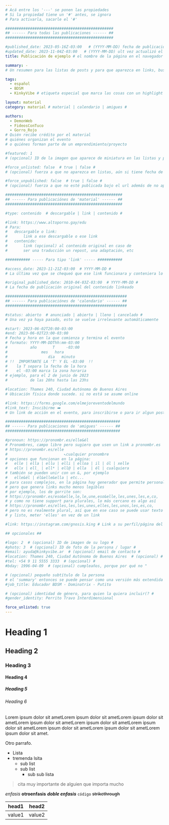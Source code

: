 ```yaml
---
# Acá entre los '---' se ponen las propiedades
# Si la propiedad tiene un '#' antes, se ignora
# Para activarla, sacarle el '#'

################################################
## ------ Para todas las publicaciones ------ ##
################################################

#published_date: 2023-05-16Z-03:00   # (YYYY-MM-DD) fecha de publicación #
#updated_date: 2023-11-04Z-03:00   # (YYYY-MM-DD) ult vez actualizó el post #
title: Publicación de ejemplo # el nombre de la página en el navegador #

summary: -
# Un resumen para las listas de posts y para que aparezca en links, buscadores, etc

tags:
  - español
  - BDSM
  - KinkyVibe # etiqueta especial que marca las cosas con un highlight #

layout: material
category: material # material | calendario | amigues #

authors:
  - DemonWeb
  - FideosConTuco
  - Gorro_Rojo
# Quién recibe crédito por el material
# quiénes organizan el evento
# o quiénes forman parte de un emprendimiento/proyecto

#featured: 1
# (opcional) ID de la imagen que aparece de miniatura en las listas y previews de links

#force_unlisted: false  # true | false #
# (opcional) fuerza a que no aparezca en listas, aún si tiene fecha de publicación seteada. seguirá funcionando el url.

#force_unpublished: false  # true | false #
# (opcional) fuerza a que no esté publicada bajo el url además de no aparecer en ninguna lista:

####################################################
## ------ Para publicaciónes de 'material' ------ ##
####################################################

#type: contenido  # descargable | link | contenido #

#link: https://www.altoporno.gay/edu
# Para:
#   descargable o link:
#       link a ese descargable o ese link
#   contenido:
#       link (opcional) al contenido original en caso de
#       ser una traducción un repost, una adaptación, etc

########### ----- Para tipo 'link' ----- ###########

#access_date: 2023-11-21Z-03:00  # YYYY-MM-DD #
# La última vez que se chequeó que ese link funcionara y conteniera lo que se supone que contiene

#original_published_date: 2010-04-03Z-03:00  # YYYY-MM-DD #
# La fecha de publicación original del contenido linkeado

######################################################
## ------ Para publicaciónes de 'calendario' ------ ##
######################################################

#status: abierto  # anunciado | abierto | lleno | cancelado #
# Una vez ya haya pasado, esto se vuelve irrelevante automáticamente

#start: 2023-06-02T20:00-03:00
#end: 2023-06-02T23:00-03:00
# Fecha y hora en la que comienza y termina el evento
# formato: YYYY-MM-DDThh:mm-03:00
#          año       T     -03:00
#               mes   hora
#                  dia   minuto
# !!  IMPORTANTE LA 'T' Y EL -03:00  !!
#    la T separa la fecha de la hora
#    el -03:00 marca la zona horaria
# ejemplo, para el 2 de junio de 2023
#          de las 20hs hasta las 23hs

#location: Thames 240, Ciudad Autónoma de Buenos Aires
# Ubicación física donde sucede. si no está se asume online

#link: https://forms.google.com/elmejoreventodelmundo
#link_text: Inscibirme ➡️
# Un link de acción en el evento, para inscribirse o para ir algun post original

###################################################
## ------ Para publicaciones de 'amigues' ------ ##
###################################################

#pronoun: https://pronombr.es/elle&él
# Pronombres, campo libre pero sugiero que usen un link a pronombr.es
# https://pronombr.es/elle
#                         ↖cualquier pronombre
# opciones que funcionan en la página:
#   elle | ella | ellu | elli | elloa | il | ól | xelle
#   ellx | ell_ | ell* | ell@ | ella  | él | cualquiera
# también se pueden unir con un &, por ejemplo
#   elle&él | él&elle&ella | etc...
# para casos complejos, en la página hay generador que permite personalizar mas
# pero que genera links mucho menos legibles
# por ejemplo, los de gorrite son:
# https://pronombr.es/eso&elle,le,le,une,eso&elle,les,unes,les,e,co,
# y como no tiene support para plurales, lo más cercano es algo así
# https://pronombr.es/elles,les,les,unes,elles,les,unos,les,es,co,
# pero no es realmente plural, así que en ese caso se puede usar texto
# y listo, meter 'elles' en vez de un link

#link: https://instagram.com/gnosis.king # Link a su perfil/página del proyecto #

## opcionales ##

#logo: 2  # (opcional) ID de imagen de su logo #
#photo: 3  # (opcional) ID de foto de la persona / lugar #
#email: ayuda@kinkyvibe.ar  # (opcional) email de contacto #
#location: Thames 240, Ciudad Autónoma de Buenos Aires  # (opcional) #
#tel: +54 9 11 5555 3333  # (opcional) #
#bday: 1996-04-09  # (opcional) cumpleaños, porque por qué no "

# (opcional) pequeño subtítulo de la persona
# el 'summary' entonces se puede pensar como una versión más extendida de esto
#job_title: Educador BDSM - Dominatrix - Putito

# (opcional) identidad de género, para quien la quiera incluir(? #
#gender_identity: Perrito Travo Interdimensional

force_unlisted: true
---
```


# Heading 1

## Heading 2

### Heading 3

#### Heading 4

##### Heading 5

###### Heading 6

Lorem ipsum dolor sit ametLorem ipsum dolor sit ametLorem ipsum dolor sit ametLorem ipsum dolor sit ametLorem ipsum dolor sit ametLorem ipsum dolor sit ametLorem ipsum dolor sit ametLorem ipsum dolor sit ametLorem ipsum dolor sit amet.

Otro parrafo.

- Lista
- tremenda lsita
  - sub list
  - sub list
    - sub sub lista

> cita muy importante de alguien que importa mucho

_enfasis_ **otroenfasis** **_doble enfasis_** `código` ~~strikethrough~~

| head1  | head2  |
| ------ | ------ |
| value1 | value2 |

